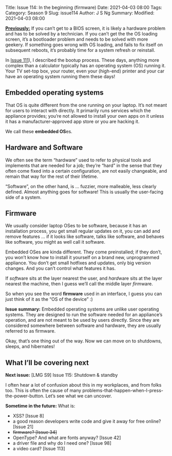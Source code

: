 Title: Issue 114: In the beginning (firmware)
Date: 2021-04-03 08:00
Tags: 
Category: Season 9
Slug: issue114
Author: J S Ng
Summary: 
Modified: 2021-04-03 08:00

[**Previously:**](https://buttondown.email/laymansguide/archive/) If you can’t get to a BIOS screen, it is likely a hardware problem and has to be solved by a technician. If you can’t get the the OS loading screen, it’s a bootloader problem and needs to be solved with more geekery. If something goes wrong with OS loading, and fails to fix itself on subsequent reboots, it’s probably time for a system refresh or reinstall.

In [Issue 111]({filename}/season09/issue111/issue111.md)), I described the bootup process. These days, anything more complex than a calculator typically has an operating system (OS) running it. Your TV set-top box, your router, even your (high-end) printer and your car have an operating system running them these days!

## Embedded operating systems

That OS is quite different from the one running on your laptop. It’s not meant for users to interact with directly. It primarily runs services which the appliance provides; you’re not allowed to install your own apps on it unless it has a manufacturer-approved app store or you are hacking it.

We call these **embedded OS**es.

## Hardware and Software

We often see the term “hardware” used to refer to physical tools and implements that are needed for a job; they’re “hard” in the sense that they often come fixed into a certain configuration, are not easily changeable, and remain that way for the rest of their lifetime.

“Software”, on the other hand, is … fuzzier, more malleable, less clearly defined. Almost anything goes for software! This is usually the user-facing side of a system.

## Firmware

We usually consider laptop OSes to be software, because it has an installation process, you get small regular updates on it, you can add and remove features … if it looks like software, talks like software, and behaves like software, you might as well call it software.

Embedded OSes are kinda different. They come preinstalled; if they don’t, you won’t know how to install it yourself on a brand new, unprogrammed appliance. You don’t get small hotfixes and updates, only big version changes. And you can’t control what features it has.

If *soft*ware sits at the layer nearest the user, and *hard*ware sits at the layer nearest the machine, then I guess we’ll call the middle layer *firm*ware.

So when you see the word **firmware** used in an interface, I guess you can just think of it as the “OS of the device” :)

**Issue summary:** Embedded operating systems are unlike user operating systems. They are designed to run the software needed for an appliance’s operation, and are not meant to be used by users directly. Since they are considered somewhere between software and hardware, they are usually referred to as firmware.

Okay, that’s one thing out of the way. Now we can move on to shutdowns, sleeps, and hibernates!

## What I’ll be covering next

**Next issue:** [LMG S9] Issue 115: Shutdown & standby

I often hear a lot of confusion about this in my workplaces, and from folks too. This is often the cause of many problems-that-happen-when-I-press-the-power-button. Let’s see what we can uncover.

**Sometime in the future:** What is:

- XSS? [Issue 8]
- a good reason developers write code and give it away for free online? [Issue 21]
- ~~firmware? [Issue 34]~~
- OpenType? And what are fonts anyway? [Issue 42]
- a driver file and why do I need one? [Issue 98]
- a video card? [Issue 113]

